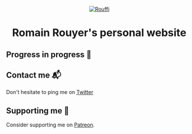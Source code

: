 <p align="center">
  <a href="https://about.me/rouffi">
    <img alt="Rouffi" src="https://pbs.twimg.com/profile_images/1052326155846598656/VPLGwxDt_400x400.jpg" />
  </a>
</p>
<h1 align="center">
  Romain Rouyer's personal website
</h1>


## Progress in progress 🔮



## Contact me 📬

Don't hesitate to ping me on [Twitter](https://twitter.com/rouffi)


## Supporting me 🌟

Consider supporting me on [Patreon](https://www.patreon.com/rouffi).
